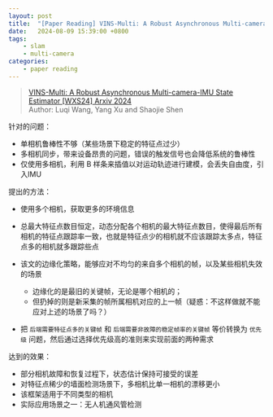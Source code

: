 ```yaml
---
layout: post
title:  "[Paper Reading] VINS-Multi: A Robust Asynchronous Multi-camera-IMU State Estimator"
date:   2024-08-09 15:39:00 +0800
tags: 
    - slam
    - multi-camera
categories:
    - paper reading
---
```


> [VINS-Multi: A Robust Asynchronous Multi-camera-IMU State Estimator [WXS24] Arxiv 2024](https://arxiv.org/pdf/2405.14539) <br>
> Author: Luqi Wang, Yang Xu and Shaojie Shen

针对的问题：

- 单相机鲁棒性不够（某些场景下稳定的特征点过少）
- 多相机同步，带来设备昂贵的问题，错误的触发信号也会降低系统的鲁棒性
- 仅使用多相机，利用 B 样条来插值以对运动轨迹进行建模，会丢失自由度，引入IMU


提出的方法：

- 使用多个相机，获取更多的环境信息

- 总最大特征点数目恒定，动态分配各个相机的最大特征点数目，使得最后所有相机的特征点跟踪率一致，也就是特征点少的相机就不应该跟踪太多点，特征点多的相机就多跟踪些点

- 该文的边缘化策略，能够应对不均匀的来自多个相机的帧，以及某些相机失效的场景
    - 边缘化的是最旧的关键帧，无论是哪个相机的；
    - 但扔掉的则是新采集的帧所属相机对应的上一帧（疑惑：不这样做就不能应对上述的场景了吗？）

- 把 `后端需要特征点多的关键帧` 和 `后端需要非故障的稳定帧率的关键帧` 等价转换为 `优先级` 问题，然后通过选择优先级高的准则来实现前面的两种需求


达到的效果：

- 部分相机故障和恢复过程下，状态估计保持可接受的误差
- 对特征点稀少的墙面检测场景下，多相机比单一相机的漂移更小
- 该框架适用于不同类型的相机
- 实际应用场景之一：无人机通风管检测
